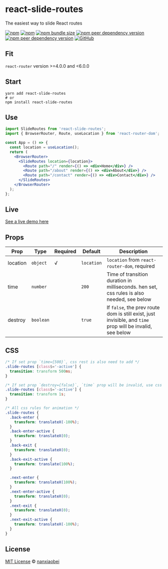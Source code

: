 # react-slide-routes

The easiest way to slide React routes

[![npm](https://img.shields.io/npm/v/react-slide-routes.svg?style=flat-square)](https://www.npmjs.com/package/react-slide-routes)
[![npm](https://img.shields.io/npm/dt/react-slide-routes?style=flat-square)](https://www.npmtrends.com/react-slide-routes)
[![npm bundle size](https://img.shields.io/bundlephobia/minzip/react-slide-routes?style=flat-square)](https://bundlephobia.com/result?p=react-slide-routes)
[![npm peer dependency version](https://img.shields.io/npm/dependency-version/react-slide-routes/peer/react?style=flat-square)](https://github.com/facebook/react)
[![npm peer dependency version](https://img.shields.io/npm/dependency-version/react-slide-routes/peer/react-router?style=flat-square)](https://github.com/ReactTraining/react-router)
[![GitHub](https://img.shields.io/github/license/nanxiaobei/react-slide-routes?style=flat-square)](https://github.com/nanxiaobei/react-slide-routes/blob/master/LICENSE)

## Fit

`react-router` version >=4.0.0 and <6.0.0

## Start

```shell script
yarn add react-slide-routes
# or
npm install react-slide-routes
```

## Use

```jsx
import SlideRoutes from 'react-slide-routes';
import { BrowserRouter, Route, useLocation } from 'react-router-dom';

const App = () => {
  const location = useLocation();
  return (
    <BrowserRouter>
      <SlideRoutes location={location}>
        <Route path="/" render={() => <div>Home</div>} />
        <Route path="/about" render={() => <div>About</div>} />
        <Route path="/contact" render={() => <div>Contact</div>} />
      </SlideRoutes>
    </BrowserRouter>
  );
};
```

## Live

[See a live demo here]()

## Props

| Prop     | Type      | Required | Default    | Description                                                                                               |
| -------- | --------- | -------- | ---------- | --------------------------------------------------------------------------------------------------------- |
| location | `object`  | √        | `location` | `location` from `react-router-dom`, required                                                              |
| time     | `number`  |          | `200`      | Time of transition duration in milliseconds. hen set, css rules is also needed, see below                 |
| destroy  | `boolean` |          | `true`     | If `false`, the prev route dom is still exist, just invisible, and `time` prop will be invalid, see below |

## CSS

```css
/* If set prop `time={500}`, css rest is also need to add */
.slide-routes [class$='-active'] {
  transition: transform 500ms;
}

/* If set prop `destroy={false}`, `time` prop will be invalid, use css to change duration */
.slide-routes [class$='-active'] {
  transition: transform 1s;
}

/* All css rules for animation */
.slide-routes {
  .back-enter {
    transform: translateX(-100%);
  }
  .back-enter-active {
    transform: translateX(0);
  }
  .back-exit {
    transform: translateX(0);
  }
  .back-exit-active {
    transform: translate(100%);
  }

  .next-enter {
    transform: translateX(100%);
  }
  .next-enter-active {
    transform: translateX(0);
  }
  .next-exit {
    transform: translateX(0);
  }
  .next-exit-active {
    transform: translateX(-100%);
  }
}
```

## License

[MIT License](https://github.com/nanxiaobei/react-slide-routes/blob/master/LICENSE) © [nanxiaobei](https://mrlee.me/)
